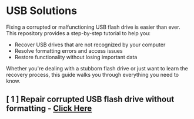 # USB Solutions

Fixing a corrupted or malfunctioning USB flash drive is easier than ever. This repository provides a step-by-step tutorial to help you:
- Recover USB drives that are not recognized by your computer
- Resolve formatting errors and access issues
- Restore functionality without losing important data

Whether you're dealing with a stubborn flash drive or just want to learn the recovery process, this guide walks you through everything you need to know.

## [ 1 ] Repair corrupted USB flash drive without formatting - [Click Here](R1.md)
